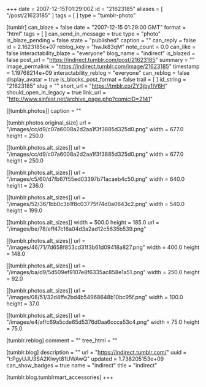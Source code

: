 +++
date = 2007-12-15T01:29:00Z
id = "21623185"
aliases = [ "/post/21623185" ]
tags = [ ]
type = "tumblr-photo"

[tumblr]
can_blaze = false
date = "2007-12-15 01:29:00 GMT"
format = "html"
tags = [ ]
can_send_in_message = true
type = "photo"
is_blaze_pending = false
state = "published"
caption = ""
can_reply = false
id = 2.1623185e+07
reblog_key = "hwJk83qM"
note_count = 0.0
can_like = false
interactability_blaze = "everyone"
blog_name = "indirect"
is_blazed = false
post_url = "https://indirect.tumblr.com/post/21623185"
summary = ""
image_permalink = "https://indirect.tumblr.com/image/21623185"
timestamp = 1.19768214e+09
interactability_reblog = "everyone"
can_reblog = false
display_avatar = true
is_blocks_post_format = false
trail = [ ]
id_string = "21623185"
slug = ""
short_url = "https://tmblr.co/ZY3jby1IV6H"
should_open_in_legacy = true
link_url = "http://www.sinfest.net/archive_page.php?comicID=2141"

[[tumblr.photos]]
caption = ""

[tumblr.photos.original_size]
url = "/images/cc/d9/c07a6008a2d2aa1f3f3885d325d0.png"
width = 677.0
height = 250.0

[[tumblr.photos.alt_sizes]]
url = "/images/cc/d9/c07a6008a2d2aa1f3f3885d325d0.png"
width = 677.0
height = 250.0

[[tumblr.photos.alt_sizes]]
url = "/images/c5/60/d7fb67f55ed03397b71acaeb4c50.png"
width = 640.0
height = 236.0

[[tumblr.photos.alt_sizes]]
url = "/images/52/36/1bb0c3b1f8c03775f74d0a0643c2.png"
width = 540.0
height = 199.0

[[tumblr.photos.alt_sizes]]
width = 500.0
height = 185.0
url = "/images/be/78/eff47c16a04d3a2ad12c5635b539.png"

[[tumblr.photos.alt_sizes]]
url = "/images/46/71/7d658f853cd31f3b61d09418a827.png"
width = 400.0
height = 148.0

[[tumblr.photos.alt_sizes]]
url = "/images/ba/d9/5d509ef9107e8f6335ac858e1a51.png"
width = 250.0
height = 92.0

[[tumblr.photos.alt_sizes]]
url = "/images/08/51/32d4ffe2bd4b54968648b10bc95f.png"
width = 100.0
height = 37.0

[[tumblr.photos.alt_sizes]]
url = "/images/e4/af/c69a5cde65d5376d0aa6ccca53c4.png"
width = 75.0
height = 75.0

[tumblr.reblog]
comment = ""
tree_html = ""

[tumblr.blog]
description = ""
url = "https://indirect.tumblr.com/"
uuid = "t:PgyUJU3SA2Klwyt81UWAwQ"
updated = 1.738205153e+09
can_show_badges = true
name = "indirect"
title = "indirect"

[tumblr.blog.tumblrmart_accessories]
+++
